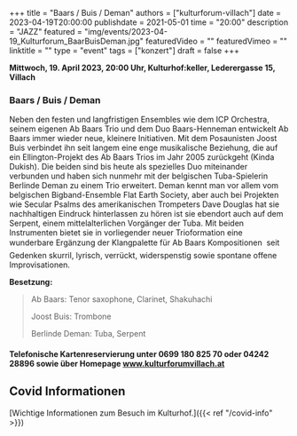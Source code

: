 +++
title = "Baars / Buis / Deman"
authors = ["kulturforum-villach"]
date = 2023-04-19T20:00:00
publishdate = 2021-05-01
time = "20:00"
description = "JAZZ"
featured = "img/events/2023-04-19_Kulturforum_BaarBuisDeman.jpg"
featuredVideo = ""
featuredVimeo = ""
linktitle = ""
type = "event"
tags = ["konzert"]
draft = false
+++

**Mittwoch, 19. April 2023, 20:00 Uhr, Kulturhof:keller, Lederergasse 15, Villach**

### Baars / Buis / Deman

Neben den festen und langfristigen Ensembles wie dem ICP Orchestra, seinem eigenen Ab Baars Trio und dem Duo Baars-Henneman entwickelt Ab Baars immer wieder neue, kleinere Initiativen.
Mit dem Posaunisten Joost Buis verbindet ihn seit langem eine enge musikalische Beziehung, die auf ein Ellington-Projekt des Ab Baars Trios im Jahr 2005 zurückgeht (Kinda Dukish). Die beiden sind bis heute als spezielles Duo miteinander verbunden und haben sich nunmehr mit der belgischen Tuba-Spielerin Berlinde Deman zu einem Trio erweitert.
Deman kennt man vor allem vom belgischen Bigband-Ensemble Flat Earth Society, aber auch bei Projekten wie Secular Psalms des amerikanischen Trompeters Dave Douglas hat sie nachhaltigen Eindruck hinterlassen zu hören ist sie ebendort auch auf dem Serpent, einem mittelalterlichen Vorgänger der Tuba.
Mit beiden Instrumenten bietet sie in vorliegender neuer Trioformation eine wunderbare Ergänzung der Klangpalette für Ab Baars Kompositionen  seit Gedenken skurril, lyrisch, verrückt, widerspenstig sowie spontane offene Improvisationen.

**Besetzung:**

>Ab Baars: Tenor saxophone, Clarinet, Shakuhachi
>
>Joost Buis: Trombone
>
>Berlinde Deman: Tuba, Serpent



#### Telefonische Kartenreservierung unter 0699 180 825 70 oder 04242 28896  sowie über Homepage www.kulturforumvillach.at                             


## Covid Informationen

[Wichtige Informationen zum Besuch im Kulturhof.]({{< ref "/covid-info" >}})
